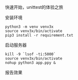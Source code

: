 快速开始，unittest的体验之旅

安装环境
```
python3 -m venv venv3x
source venv3x/bin/activate
pip3 install -r requirement.txt
```

启动服务器
```
kill -9 `lsof -ti:5000`
source venv3x/bin/activate
nohup python3 app.ppy &
```

报告效果
```
```